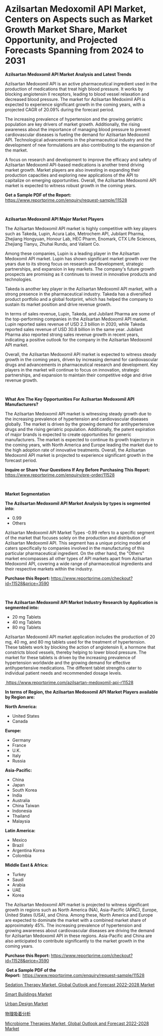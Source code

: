 <p><h1>Azilsartan Medoxomil API Market, Centers on Aspects such as Market Growth Market Share, Market Opportunity, and Projected Forecasts Spanning from 2024 to 2031</h1></p><p><strong>Azilsartan Medoxomil API Market Analysis and Latest Trends</strong></p>
<p><p>Azilsartan Medoxomil API is an active pharmaceutical ingredient used in the production of medications that treat high blood pressure. It works by blocking angiotensin II receptors, leading to blood vessel relaxation and decreased blood pressure. The market for Azilsartan Medoximil API is expected to experience significant growth in the coming years, with a projected CAGR of 20.09% during the forecast period.</p><p>The increasing prevalence of hypertension and the growing geriatric population are key drivers of market growth. Additionally, the rising awareness about the importance of managing blood pressure to prevent cardiovascular diseases is fueling the demand for Azilsartan Medoxomil API. Technological advancements in the pharmaceutical industry and the development of new formulations are also contributing to the expansion of the market.</p><p>A focus on research and development to improve the efficacy and safety of Azilsartan Medoxomil API-based medications is another trend driving market growth. Market players are also investing in expanding their production capacities and exploring new applications of the API to capitalize on emerging opportunities. Overall, the Azilsartan Medoxomil API market is expected to witness robust growth in the coming years.</p></p>
<p><strong>Get a Sample PDF of the Report:&nbsp;</strong> <a href="https://www.reportprime.com/enquiry/request-sample/11528">https://www.reportprime.com/enquiry/request-sample/11528</a></p>
<p>&nbsp;</p>
<p><strong>Azilsartan Medoxomil API Major Market Players</strong></p>
<p><p>The Azilsartan Medoxomil API market is highly competitive with key players such as Takeda, Lupin, Acura Labs, Metrochem API, Jubilant Pharma, Zhejiang Hongyuan, Honour Lab, HEC Pharm, Enomark, CTX Life Sciences, Zhejiang Tianyu, Zhuhai Rundu, and Valiant Co. </p><p>Among these companies, Lupin is a leading player in the Azilsartan Medoxomil API market. Lupin has shown significant market growth over the years due to its strong focus on research and development, strategic partnerships, and expansion in key markets. The company's future growth prospects are promising as it continues to invest in innovative products and technologies.</p><p>Takeda is another key player in the Azilsartan Medoxomil API market, with a strong presence in the pharmaceutical industry. Takeda has a diversified product portfolio and a global footprint, which has helped the company to sustain its market position and drive revenue growth.</p><p>In terms of sales revenue, Lupin, Takeda, and Jubilant Pharma are some of the top-performing companies in the Azilsartan Medoxomil API market. Lupin reported sales revenue of USD 2.3 billion in 2020, while Takeda reported sales revenue of USD 30.8 billion in the same year. Jubilant Pharma also reported strong sales revenue growth in recent years, indicating a positive outlook for the company in the Azilsartan Medoxomil API market.</p><p>Overall, the Azilsartan Medoxomil API market is expected to witness steady growth in the coming years, driven by increasing demand for cardiovascular drugs and advancements in pharmaceutical research and development. Key players in the market will continue to focus on innovation, strategic partnerships, and expansion to maintain their competitive edge and drive revenue growth.</p></p>
<p>&nbsp;</p>
<p><strong>What Are The Key Opportunities For Azilsartan Medoxomil API Manufacturers?</strong></p>
<p><p>The Azilsartan Medoxomil API market is witnessing steady growth due to the increasing prevalence of hypertension and cardiovascular diseases globally. The market is driven by the growing demand for antihypertensive drugs and the rising geriatric population. Additionally, the patent expiration of major brands is expected to create opportunities for generic manufacturers. The market is expected to continue its growth trajectory in the coming years, with North America and Europe leading the market due to the high adoption rate of innovative treatments. Overall, the Azilsartan Medoxomil API market is projected to experience significant growth in the forecast period.</p></p>
<p><strong>Inquire or Share Your Questions If Any Before Purchasing This Report:</strong> <a href="https://www.reportprime.com/enquiry/pre-order/11528">https://www.reportprime.com/enquiry/pre-order/11528</a></p>
<p>&nbsp;</p>
<p><strong>Market Segmentation</strong></p>
<p><strong>The Azilsartan Medoxomil API Market Analysis by types is segmented into:</strong></p>
<p><ul><li>0.99</li><li>Others</li></ul></p>
<p><p>Azilsartan Medoxomil API Market Types -0.99 refers to a specific segment of the market that focuses solely on the production and distribution of Azilsartan Medoxomil API. This segment has a unique pricing model and caters specifically to companies involved in the manufacturing of this particular pharmaceutical ingredient. On the other hand, the "Others" market encompasses all other types of API markets apart from Azilsartan Medoxomil API, covering a wide range of pharmaceutical ingredients and their respective markets within the industry.</p></p>
<p><strong>Purchase this Report:&nbsp;</strong><a href="https://www.reportprime.com/checkout?id=11528&price=3590">https://www.reportprime.com/checkout?id=11528&price=3590</a></p>
<p>&nbsp;</p>
<p><strong>The Azilsartan Medoxomil API Market Industry Research by Application is segmented into:</strong></p>
<p><ul><li>20 mg Tablets</li><li>40 mg Tablets</li><li>80 mg Tablets</li></ul></p>
<p><p>Azilsartan Medoxomil API market application includes the production of 20 mg, 40 mg, and 80 mg tablets used for the treatment of hypertension. These tablets work by blocking the action of angiotensin II, a hormone that constricts blood vessels, thereby helping to lower blood pressure. The market for these tablets is driven by the increasing prevalence of hypertension worldwide and the growing demand for effective antihypertensive medications. The different tablet strengths cater to individual patient needs and recommended dosage levels.</p></p>
<p><a href="https://www.reportprime.com/azilsartan-medoxomil-api-r11528">&nbsp;https://www.reportprime.com/azilsartan-medoxomil-api-r11528</a></p>
<p><strong>In terms of Region, the Azilsartan Medoxomil API Market Players available by Region are:</strong></p>
<p>
    <p> <strong> North America: </strong>
        <ul>
            <li>United States</li>
            <li>Canada</li>
        </ul>
        </p> 
    <p> <strong> Europe: </strong>
        <ul>
            <li>Germany</li>
            <li>France</li>
            <li>U.K.</li>
            <li>Italy</li>
            <li>Russia</li>
        </ul>
        </p> 
    <p> <strong> Asia-Pacific: </strong>
        <ul>
            <li>China</li>
            <li>Japan</li>
            <li>South Korea</li>
            <li>India</li>
            <li>Australia</li>
            <li>China Taiwan</li>
            <li>Indonesia</li>
            <li>Thailand</li>
            <li>Malaysia</li>
        </ul>
        </p> 
    <p> <strong> Latin America: </strong>
        <ul>
            <li>Mexico</li>
            <li>Brazil</li>
            <li>Argentina Korea</li>
            <li>Colombia</li>
        </ul>
        </p> 
    <p> <strong> Middle East & Africa: </strong>
        <ul>
            <li>Turkey</li>
            <li>Saudi</li>
            <li>Arabia</li>
            <li>UAE</li>
            <li>Korea</li>
        </ul>
    </p>
    </p>
<p><p>The Azilsartan Medoxomil API market is projected to witness significant growth in regions such as North America (NA), Asia-Pacific (APAC), Europe, United States (USA), and China. Among these, North America and Europe are expected to dominate the market with a combined market share of approximately 45%. The increasing prevalence of hypertension and growing awareness about cardiovascular diseases are driving the demand for Azilsartan Medoxomil API in these regions. Asia-Pacific and China are also anticipated to contribute significantly to the market growth in the coming years.</p></p>
<p><strong>Purchase this Report: </strong><a href="https://www.reportprime.com/checkout?id=11528&price=3590">https://www.reportprime.com/checkout?id=11528&price=3590</a></p>
<p>&nbsp;<strong>Get a Sample PDF of the Report:&nbsp;&nbsp;</strong><a href="https://www.reportprime.com/enquiry/request-sample/11528">https://www.reportprime.com/enquiry/request-sample/11528</a></p>
<p><strong></strong></p>
<p><p><a href="https://issuu.com/reportprime-2/docs/sedation-therapy-market-global-outl_a4d1d0ead34495">Sedation Therapy Market, Global Outlook and Forecast 2022-2028 Market</a></p><p><a href="https://medium.com/@trameciabutler41/smart-buildings-market-growth-outlook-from-2024-to-2031-and-it-is-projecting-at-11-4-f05055ac516c">Smart Buildings Market</a></p><p><a href="https://medium.com/@tyhd5df/urban-design-market-a-global-and-regional-analysis-focus-on-region-country-level-analysis-and-91e6e58cfcd3">Urban Design Market</a></p><p><a href="https://medium.com/@edmondg3yrtreenfelder8956/%E3%83%95%E3%82%A3%E3%82%B7%E3%82%BD%E3%83%BC%E3%83%97%E3%82%B7%E3%83%A7%E3%83%B3%E5%88%86%E6%9E%90%E5%B8%82%E5%A0%B4%E3%81%AB%E5%AF%BE%E3%81%99%E3%82%8B%E6%B4%9E%E5%AF%9F-%E5%B8%82%E5%A0%B4%E3%83%97%E3%83%AC%E3%83%BC%E3%83%A4%E3%83%BC-%E5%B8%82%E5%A0%B4%E8%A6%8F%E6%A8%A1-%E5%9C%B0%E7%90%86%E7%9A%84%E5%9C%B0%E5%9F%9F-%E3%81%8A%E3%82%88%E3%81%B3%E4%BA%88%E6%B8%AC-2024%E5%B9%B4-2031%E5%B9%B4-71d85a19cac5">物理吸着分析</a></p><p><a href="https://issuu.com/reportprime-2/docs/microbiome-therapies-market-global-_4aadf0b8befbc8">Microbiome Therapies Market, Global Outlook and Forecast 2022-2028 Market</a></p></p>